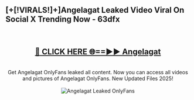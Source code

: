 <h2>[+[!VIRALS!]+]Angelagat Leaked Video Viral On Social X Trending Now - 63dfx</h2>
<br>
<div align="center">
<h2><a href="https://libra.edu.pl?Angelagat" rel="nofollow">🔴 CLICK HERE 🌐==►► Angelagat</a></h2>
<br>
Get Angelagat OnlyFans leaked all content. Now you can access all videos and pictures of Angelagat OnlyFans. New Updated Files 2025!
<br>
<br>
<a href="https://libra.edu.pl?Angelagat" rel="nofollow" data-target="animated-image.originalLink"><img src="https://i.ibb.co.com/WyWwxjT/player-gif2.gif" alt="Angelagat Leaked OnlyFans" style="max-width: 100%; display: inline-block;" data-target="animated-image.originalImage"></a>
</div>
<br>